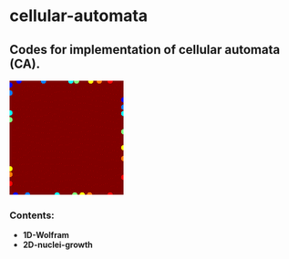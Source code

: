 # cellular-automata
## Codes for implementation of cellular automata (CA).
![](ca-cover-gif.gif)

### Contents:
- **1D-Wolfram**
- **2D-nuclei-growth**
